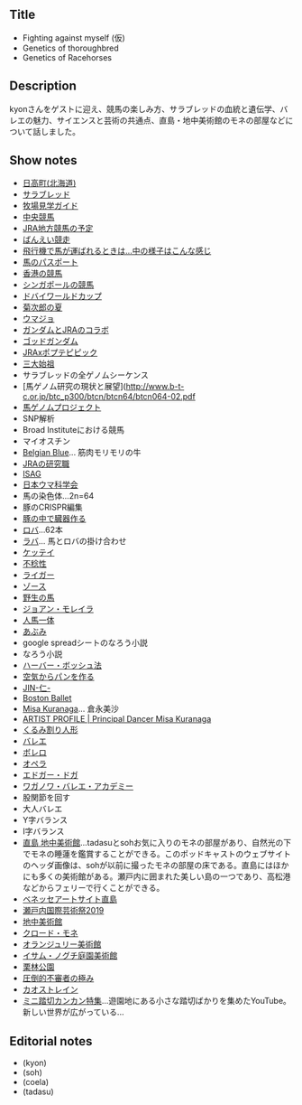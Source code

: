 ## Title
- Fighting against myself (仮)
- Genetics of thoroughbred
- Genetics of Racehorses

## Description
kyonさんをゲストに迎え、競馬の楽しみ方、サラブレッドの血統と遺伝学、バレエの魅力、サイエンスと芸術の共通点、直島・地中美術館のモネの部屋などについて話しました。

## Show notes
- [日高町(北海道)](https://www.town.hidaka.hokkaido.jp/)
- [サラブレッド](https://ja.wikipedia.org/wiki/%E3%82%B5%E3%83%A9%E3%83%96%E3%83%AC%E3%83%83%E3%83%89)
- [牧場見学ガイド](https://uma-furusato.com/guide/)
- [中央競馬](https://ja.wikipedia.org/wiki/%E4%B8%AD%E5%A4%AE%E7%AB%B6%E9%A6%AC)
- [JRA地方競馬の予定](http://www.keiba.go.jp/ipat/yotei.html)
- [ばんえい競走](https://banei-keiba.or.jp/)
- [飛行機で馬が運ばれるときは…中の様子はこんな感じ](http://labaq.com/archives/51908050.html)
- [馬のパスポート](https://ameblo.jp/dakkutchyaan/entry-12068147450.html)
- [香港の競馬](https://ja.wikipedia.org/wiki/%E9%A6%99%E6%B8%AF%E3%81%AE%E7%AB%B6%E9%A6%AC)
- [シンガポールの競馬](https://ja.wikipedia.org/wiki/%E3%82%B7%E3%83%B3%E3%82%AC%E3%83%9D%E3%83%BC%E3%83%AB%E3%81%AE%E7%AB%B6%E9%A6%AC)
- [ドバイワールドカップ](https://ja.wikipedia.org/wiki/%E3%83%89%E3%83%90%E3%82%A4%E3%83%AF%E3%83%BC%E3%83%AB%E3%83%89%E3%82%AB%E3%83%83%E3%83%97)
- [菊次郎の夏](https://www.amazon.co.jp/%E8%8F%8A%E6%AC%A1%E9%83%8E%E3%81%AE%E5%A4%8F-DVD-%E3%83%93%E3%83%BC%E3%83%88%E3%81%9F%E3%81%91%E3%81%97/dp/B00005EDS4)
- [ウマジョ](http://umajo.jra.jp/)
- [ガンダムとJRAのコラボ](https://dengekionline.com/articles/3434/)
- [ゴッドガンダム](https://ja.wikipedia.org/wiki/%E3%82%B4%E3%83%83%E3%83%89%E3%82%AC%E3%83%B3%E3%83%80%E3%83%A0)
- [JRAxポプテピピック](http://jra.jp/news/201904/042403.html)
- [三大始祖](https://ja.wikipedia.org/wiki/%E4%B8%89%E5%A4%A7%E5%A7%8B%E7%A5%96)
- サラブレッドの全ゲノムシーケンス
- [馬ゲノム研究の現状と展望](http://www.b-t-c.or.jp/btc_p300/btcn/btcn64/btcn064-02.pdf
- [馬ゲノムプロジェクト](http://www.uky.edu/Ag/Horsemap/)
- SNP解析
- Broad Instituteにおける競馬
- マイオスチン
- [Belgian Blue](https://en.wikipedia.org/wiki/Belgian_Blue)... 筋肉モリモリの牛
- [JRAの研究職](https://jra-saiyou.jp/2019/jobinfo/doctor.html)
- [ISAG](https://www.isag.us/index.asp)
- [日本ウマ科学会](http://jses.equinst.go.jp/)
- 馬の染色体...2n=64
- 豚のCRISPR編集
- [豚の中で臓器作る](https://jp.techcrunch.com/2017/08/11/20170810crisprd-pigs-offer-hope-for-the-human-organ-transplant-shortage/)
- [ロバ](https://ja.wikipedia.org/wiki/%E3%83%AD%E3%83%90)...62本
- [ラバ](https://ja.wikipedia.org/wiki/%E3%83%A9%E3%83%90)... 馬とロバの掛け合わせ
- [ケッテイ](https://ja.wikipedia.org/wiki/%E3%82%B1%E3%83%83%E3%83%86%E3%82%A4)
- [不稔性](https://kotobank.jp/word/%E4%B8%8D%E7%A8%94%E6%80%A7-125575)
- [ライガー](https://ja.wikipedia.org/wiki/%E3%83%A9%E3%82%A4%E3%82%AC%E3%83%BC)
- [ゾース](https://ja.wikipedia.org/wiki/%E3%82%BE%E3%83%BC%E3%82%B9)
- [野生の馬](http://zookan.lin.gr.jp/kototen/uma/u122_2.htm)
- [ジョアン・モレイラ](https://ja.wikipedia.org/wiki/%E3%82%B8%E3%83%A7%E3%82%A2%E3%83%B3%E3%83%BB%E3%83%A2%E3%83%AC%E3%82%A4%E3%83%A9)
- [人馬一体](https://en.wikipedia.org/wiki/Jinba_ittai)
- [あぶみ](https://ja.wikipedia.org/wiki/%E9%90%99)
- google spreadシートのなろう小説
- なろう小説
- [ハーバー・ボッシュ法](https://ja.wikipedia.org/wiki/%E3%83%8F%E3%83%BC%E3%83%90%E3%83%BC%E3%83%BB%E3%83%9C%E3%83%83%E3%82%B7%E3%83%A5%E6%B3%95)
- [空気からパンを作る](http://www.tsukuba-sci.com/?column01=%E7%A9%BA%E6%B0%97%E3%81%8B%E3%82%89%E3%83%91%E3%83%B3%E3%82%92%E4%BD%9C%E3%82%8B%E3%80%80%EF%BD%9E%E3%82%A2%E3%83%B3%E3%83%A2%E3%83%8B%E3%82%A2%E3%81%AE%E8%A9%B1%EF%BD%9E)
- [JIN-仁-](https://www.amazon.co.jp/JIN%E2%80%95%E4%BB%81%E2%80%95-1-%E3%83%A4%E3%83%B3%E3%82%B0%E3%82%B8%E3%83%A3%E3%83%B3%E3%83%97%E3%82%B3%E3%83%9F%E3%83%83%E3%82%AF%E3%82%B9DIGITAL-%E6%9D%91%E4%B8%8A%E3%82%82%E3%81%A8%E3%81%8B-ebook/dp/B009GZIRIC)
- [Boston Ballet](https://www.bostonballet.org/home.aspx)
- [Misa Kuranaga](https://en.wikipedia.org/wiki/Misa_Kuranaga)... 倉永美沙
- [ARTIST PROFILE | Principal Dancer Misa Kuranaga](https://www.youtube.com/watch?v=6gnEXTcBojk)
- [くるみ割り人形](https://ja.wikipedia.org/wiki/%E3%81%8F%E3%82%8B%E3%81%BF%E5%89%B2%E3%82%8A%E4%BA%BA%E5%BD%A2)
- [バレエ](https://ja.wikipedia.org/wiki/%E3%83%90%E3%83%AC%E3%82%A8)
- [ボレロ](https://ja.wikipedia.org/wiki/%E3%83%9C%E3%83%AC%E3%83%AD_(%E3%83%80%E3%83%B3%E3%82%B9%E3%83%BB%E9%9F%B3%E6%A5%BD))
- [オペラ](https://ja.wikipedia.org/wiki/%E3%82%AA%E3%83%9A%E3%83%A9)
- [エドガー・ドガ](https://ja.wikipedia.org/wiki/%E3%82%A8%E3%83%89%E3%82%AC%E3%83%BC%E3%83%BB%E3%83%89%E3%82%AC)
- [ワガノワ・バレエ・アカデミー](https://www.bunkamura.co.jp/orchard/lineup/18_gala/topics/998.html)
- 股関節を回す
- 大人バレエ
- Y字バランス
- I字バランス
- [直島 地中美術館](http://benesse-artsite.jp/art/chichu.html)...tadasuとsohお気に入りのモネの部屋があり、自然光の下でモネの睡蓮を鑑賞することができる。このポッドキャストのウェブサイトのヘッダ画像は、sohが以前に撮ったモネの部屋の床である。直島にはほかにも多くの美術館がある。瀬戸内に囲まれた美しい島の一つであり、高松港などからフェリーで行くことができる。
- [ベネッセアートサイト直島](http://benesse-artsite.jp/)
- [瀬戸内国際芸術祭2019](https://setouchi-artfest.jp/)
- [地中美術館](http://benesse-artsite.jp/art/chichu.html)
- [クロード・モネ](https://ja.wikipedia.org/wiki/%E3%82%AF%E3%83%AD%E3%83%BC%E3%83%89%E3%83%BB%E3%83%A2%E3%83%8D)
- [オランジュリー美術館](https://www.musee-orangerie.fr/)
- [イサム・ノグチ庭園美術館](http://www.isamunoguchi.or.jp/)
- [栗林公園](https://www.my-kagawa.jp/ritsuringarden)
- [圧倒的不審者の極み](https://www.youtube.com/watch?v=RUlHhrL_Zj8)
- [カオストレイン](https://www.youtube.com/watch?v=lyQVJZ8oTsU)
- [ミニ踏切カンカン特集](https://www.youtube.com/watch?v=W5moIoAZ38I)...遊園地にある小さな踏切ばかりを集めたYouTube。新しい世界が広がっている...

## Editorial notes
- (kyon)
- (soh)
- (coela)
- (tadasu)
